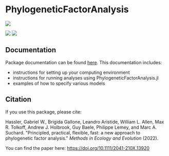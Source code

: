 # PhylogeneticFactorAnalysis

[![](https://github.com/gabehassler/PhylogeneticFactorAnalysis.jl/actions/workflows/ci.yml/badge.svg)](https://github.com/gabehassler/PhylogeneticFactorAnalysis.jl/runs/5998214442?check_suite_focus=true)

[![](https://img.shields.io/badge/docs-dev-blue.svg)](https://gabehassler.github.io/PhylogeneticFactorAnalysis.jl/dev) [![](https://img.shields.io/badge/docs-stable-blue.svg)](https://gabehassler.github.io/PhylogeneticFactorAnalysis.jl/stable)

## Documentation
Package documentation can be found [here](https://gabehassler.github.io/PhylogeneticFactorAnalysis.jl/stable).
This documentation includes:
  * instructions for setting up your computing environment
  * instructions for running analyses using PhylogeneticFactorAnalysis.jl
  * examples of how to specify various models

## Citation
If you use this package, please cite:

Hassler, Gabriel W., Brigida Gallone, Leandro Aristide, William L. Allen, Max R. Tolkoff, Andrew J. Holbrook, Guy Baele, Philippe Lemey, and Marc A. Suchard. "Principled, practical, flexible, fast: a new approach to phylogenetic factor analysis." _Methods in Ecology and Evolution_ (2022).

You can find the paper here: <https://doi.org/10.1111/2041-210X.13920>



